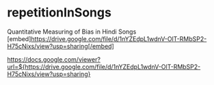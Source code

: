 # repetitionInSongs
Quantitative Measuring of Bias in Hindi Songs 
[embed]https://drive.google.com/file/d/1nYZEdpL1wdnV-OlT-RMbSP2-H75cNixs/view?usp=sharing[/embed]

https://docs.google.com/viewer?url=${https://drive.google.com/file/d/1nYZEdpL1wdnV-OlT-RMbSP2-H75cNixs/view?usp=sharing}
